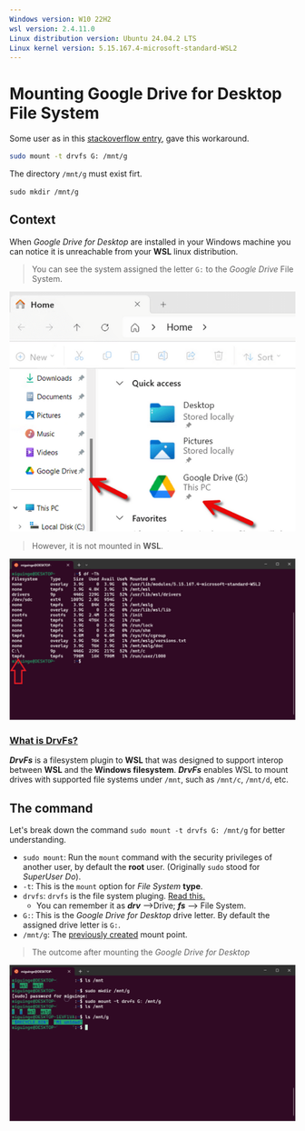 ```yaml
---
Windows version: W10 22H2
wsl version: 2.4.11.0
Linux distribution version: Ubuntu 24.04.2 LTS
Linux kernel version: 5.15.167.4-microsoft-standard-WSL2
---
```


# Mounting Google Drive for Desktop File System

Some user as in this [stackoverflow entry](https://stackoverflow.com/questions/69207755/google-drive-virtual-drive-mount-in-wsl2), gave this workaround.

```bash
sudo mount -t drvfs G: /mnt/g
```

<a name="Create_mount_point"></a>
The directory `/mnt/g` must exist firt.

`sudo mkdir /mnt/g`

## Context
When _Google Drive for Desktop_ are installed in your Windows machine you can notice it is  unreachable from your **WSL** linux distribution.

> You can see the system assigned the letter `G:` to the _Google Drive_ File System.

![Google Drive letter in Wondows Desktop](../images/Google_Drive.png)

>However, it is not mounted in **WSL**.

![G: drive is not mounted](../images/No_G_Drive.png)

### [What is DrvFs?](https://devblogs.microsoft.com/commandline/chmod-chown-wsl-improvements/#what-is-drvfs)

***DrvFs*** is a filesystem plugin to **WSL** that was designed to support interop between **WSL** and the **Windows filesystem**. ***DrvFs*** enables WSL to mount drives with supported file systems under `/mnt`, such as `/mnt/c`, `/mnt/d`, etc.

## The command

Let's break down the command `sudo mount -t drvfs G: /mnt/g` for better understanding.

- `sudo mount`: Run the `mount` command with the security privileges of another user, by default the **root** user. (Originally `sudo` stood for _SuperUser Do_).
- `-t`: This is the `mount` option for _File System_ **type**.
- `drvfs`: `drvfs` is the file system pluging. [Read this.](https://github.com/miguinge/wsl_trifles/new/main#what-is-drvfs)
  - You can remember it as ***drv*** -->Drive; ***fs*** --> File System.
- `G:`: This is the _Google Drive for Desktop_ drive letter. By default the assigned drive letter is `G:`.
- `/mnt/g`: The [previously created](#Create_mount_point) mount point.


> The outcome after mounting the _Google Drive for Desktop_

![The `G:` drive was mounted](../images/G_mounted.png)
